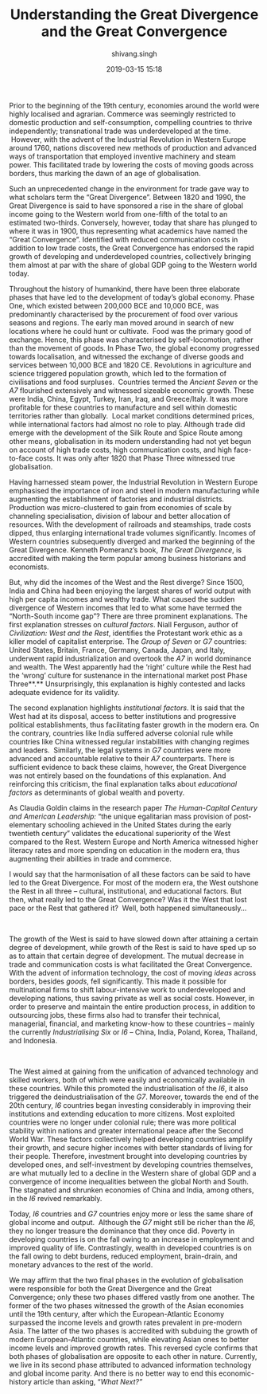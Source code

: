 ﻿---
layout: post
current: post
navigation: True
class: post-template

title: "Understanding the Great Divergence and the Great Convergence"
author: shivang.singh
cover: 2016_BRICS_summit_in_Goa.jpg
tags: economics
date: 2019-03-15 15:18
link: https://upload.wikimedia.org/wikipedia/commons/b/b1/2016_BRICS_summit_in_Goa_%281%29.jpg
---
Prior to the beginning of the 19th century, economies around the world were
highly localised and agrarian. Commerce was seemingly restricted to domestic
production and self-consumption, compelling countries to thrive independently;
transnational trade was underdeveloped at the time.  However, with the advent of
the Industrial Revolution in Western Europe around 1760, nations discovered new
methods of production and advanced ways of transportation that employed
inventive machinery and steam power. This facilitated trade by lowering the
costs of moving goods across borders, thus marking the dawn of an age of
globalisation.

Such an unprecedented change in the environment for trade gave way to what
scholars term the “Great Divergence”. Between 1820 and 1990, the Great
Divergence is said to have sponsored a rise in the share of global income going
to the Western world from one-fifth of the total to an estimated two-thirds.
Conversely, however, today that share has plunged to where it was in 1900, thus
representing what academics have named the “Great Convergence”. Identified with
reduced communication costs in addition to low trade costs, the Great
Convergence has endorsed the rapid growth of developing and underdeveloped
countries, collectively bringing them almost at par with the share of global GDP
going to the Western world today.

Throughout the history of humankind, there have been three elaborate phases that
have led to the development of today’s global economy. Phase One, which existed
between 200,000 BCE and 10,000 BCE, was predominantly characterised by the
procurement of food over various seasons and regions. The early man moved around
in search of new locations where he could hunt or cultivate.  Food was the
primary good of exchange. Hence, this phase was characterised by
self-locomotion, rather than the movement of goods. In Phase Two, the global
economy progressed towards localisation, and witnessed the exchange of diverse
goods and services between 10,000 BCE and 1820 CE. Revolutions in agriculture
and science triggered population growth, which led to the formation of
civilisations and food surpluses.  Countries termed the *Ancient Seven* or the
*A7* flourished extensively and witnessed sizeable economic growth. These were
India, China, Egypt, Turkey, Iran, Iraq, and Greece/Italy. It was more
profitable for these countries to manufacture and sell within domestic
territories rather than globally.  Local market conditions determined prices,
while international factors had almost no role to play. Although trade did
emerge with the development of the Silk Route and Spice Route among other means,
globalisation in its modern understanding had not yet begun on account of high
trade costs, high communication costs, and high face-to-face costs. It was only
after 1820 that Phase Three witnessed true globalisation.  

Having harnessed steam power, the Industrial Revolution in Western Europe
emphasised the importance of iron and steel in modern manufacturing while
augmenting the establishment of factories and industrial districts. Production
was micro-clustered to gain from economies of scale by channeling
specialisation, division of labour and better allocation of resources. With the
development of railroads and steamships, trade costs dipped, thus enlarging
international trade volumes significantly. Incomes of Western countries
subsequently diverged and marked the beginning of the Great Divergence. Kenneth
Pomeranz’s book, *The Great Divergence*, is accredited with making the term
popular among business historians and economists.

But, why did the incomes of the West and the Rest diverge? Since 1500, India and
China had been enjoying the largest shares of world output with high per capita
incomes and wealthy trade. What caused the sudden divergence of Western incomes
that led to what some have termed the “North-South income gap”? There are three
prominent explanations. The first explanation stresses on *cultural factors*.
Niall Ferguson, author of *Civilization: West and the Rest*, identifies the
Protestant work ethic as a killer model of capitalist enterprise. The *Group of
Seven* or *G7* countries: United States, Britain, France, Germany, Canada,
Japan, and Italy, underwent rapid industrialization and overtook the *A7* in
world dominance and wealth. The West apparently had the ‘right’ culture while
the Rest had the ‘wrong’ culture for sustenance in the international market post
Phase Three**.** Unsurprisingly, this explanation is highly contested and lacks
adequate evidence for its validity.

The second explanation highlights *institutional factors*. It is said that the
West had at its disposal, access to better institutions and progressive
political establishments, thus facilitating faster growth in the modern era. On
the contrary, countries like India suffered adverse colonial rule while
countries like China witnessed regular instabilities with changing regimes and
leaders.  Similarly, the legal systems in *G7* countries were more advanced and
accountable relative to their *A7* counterparts. There is sufficient evidence to
back these claims, however, the Great Divergence was not entirely based on the
foundations of this explanation. And reinforcing this criticism, the final
explanation talks about *educational factors* as determinants of global wealth
and poverty.  

As Claudia Goldin claims in the research paper *The Human-Capital Century and
American Leadership:* “the unique egalitarian mass provision of post-elementary
schooling achieved in the United States during the early twentieth century”
validates the educational superiority of the West compared to the Rest. Western
Europe and North America witnessed higher literacy rates and more spending on
education in the modern era, thus augmenting their abilities in trade and
commerce.

I would say that the harmonisation of all these factors can be said to have led
to the Great Divergence. For most of the modern era, the West outshone the Rest
in all three – cultural, institutional, and educational factors. But then, what
really led to the Great Convergence? Was it the West that lost pace or the Rest
that gathered it?  Well, both happened simultaneously…

 

The growth of the West is said to have slowed down after attaining a certain
degree of development, while growth of the Rest is said to have sped up so as to
attain that certain degree of development. The mutual decrease in trade and
communication costs is what facilitated the Great Convergence. With the advent
of information technology, the cost of moving *ideas* across borders, besides
*goods*, fell significantly. This made it possible for multinational firms to
shift labour-intensive work to underdeveloped and developing nations, thus
saving private as well as social costs. However, in order to preserve and
maintain the entire production process, in addition to outsourcing jobs, these
firms also had to transfer their technical, managerial, financial, and marketing
know-how to these countries – mainly the currently *Industrialising Six* or *I6*
– China, India, Poland, Korea, Thailand, and Indonesia.  

 

The West aimed at gaining from the unification of advanced technology and
skilled workers, both of which were easily and economically available in these
countries. While this promoted the industrialisation of the *I6*, it also
triggered the deindustrialisation of the *G7*. Moreover, towards the end of the
20th century, *I6* countries began investing considerably in improving their
institutions and extending education to more citizens. Most exploited countries
were no longer under colonial rule; there was more political stability within
nations and greater international peace after the Second World War. These
factors collectively helped developing countries amplify their growth, and
secure higher incomes with better standards of living for their people.
Therefore, investment brought into developing countries by developed ones, and
self-investment by developing countries themselves, are what mutually led to a
decline in the Western share of global GDP and a convergence of income
inequalities between the global North and South. The stagnated and shrunken
economies of China and India, among others, in the *I6* revived remarkably.  

Today, *I6* countries and *G7* countries enjoy more or less the same share of
global income and output.  Although the *G7* might still be richer than the
*I6*, they no longer treasure the dominance that they once did. Poverty in
developing countries is on the fall owing to an increase in employment and
improved quality of life. Contrastingly, wealth in developed countries is on the
fall owing to debt burdens, reduced employment, brain-drain, and monetary
advances to the rest of the world.  

We may affirm that the two final phases in the evolution of globalisation were
responsible for both the Great Divergence and the Great Convergence; only these
two phases differed vastly from one another. The former of the two phases
witnessed the growth of the Asian economies until the 19th century, after which
the European-Atlantic Economy surpassed the income levels and growth rates
prevalent in pre-modern Asia. The latter of the two phases is accredited with
subduing the growth of modern European-Atlantic countries, while elevating Asian
ones to better income levels and improved growth rates. This reversed cycle
confirms that both phases of globalisation are opposite to each other in nature.
Currently, we live in its second phase attributed to advanced information
technology and global income parity. And there is no better way to end this
economic-history article than asking, “*What Next?”*
